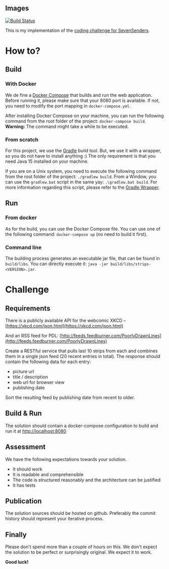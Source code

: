 Images
---

[![Build Status](https://travis-ci.com/lmouline/2021-7Senders.svg?branch=main)](https://travis-ci.com/lmouline/2021-7Senders)


This is my implementation of the [coding challenge for SevenSenders](https://www.notion.so/Coding-challenge-f9c8f64da34e4d1998298ca2b579effa).

# How to?

## Build

### With Docker

We de fine a [Docker Compose](https://docs.docker.com/compose/) that builds and run the web application.
Before running it, please make sure that your 8080 port is available.
If not, you need to modify the port mapping in `docker-compose.yml`.

After installing Docker Compose on your machine, you can run the following command from the root folder of the project: `docker-compose build`.
**Warning:** The command might take a while to be executed.


### From scratch

For this project, we use the [Gradle](https://gradle.org/) build tool.
But, we use it with a wrapper, so you do not have to install anything :)
The only requirement is that you need Java 15 installed on your machine.

If you are on a Unix system, you need to execute the following command from the root folder of the project: `./gradlew build`.
From a Window, you can use the `gradlew.bat` script in the same yay: `.\gradlew.bat build`.
For more information regarding this script, please refer to the [Gradle Wrapper](https://docs.gradle.org/current/userguide/gradle_wrapper.html).


## Run

### From docker

As for the build, you can use the Docker Compose file.
You can use one of the following command: `docker-compose up` (no need to build it first).

### Command line

The building process generates an executable jar file, that can be found in `build/libs`.
You can directly execute it: `java -jar build/libs/strips-<VERSION>.jar`.

# Challenge

## Requirements

There is a publicly available API for the webcomic XKCD – [https://xkcd.com/json.html](https://xkcd.com/json.html)

And an RSS feed for PDL: [http://feeds.feedburner.com/PoorlyDrawnLines](http://feeds.feedburner.com/PoorlyDrawnLines)

Create a RESTful service that pulls last 10 strips from each and combines them in a single json feed (20 recent entries in total). The response should contain the following data for each entry:

- picture url
- title / description
- web url for browser view
- publishing date

Sort the resulting feed by publishing date from recent to older.

## Build & Run

The solution should contain a docker-compose configuration to build and run it at [http://localhost:8080](http://localhost:8080)

## Assessment

We have the following expectations towards your solution.

- It should work
- It is readable and comprehensible
- The code is structured reasonably and the architecture can be justified
- It has tests

## Publication

The solution sources should be hosted on github. Preferably the commit history should represent your iterative process.

## Finally

Please don't spend more than a couple of hours on this. We don't expect the solution to be perfect or surprisingly original. We expect it to work.

**Good luck!**

